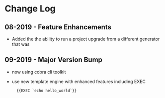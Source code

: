# Change Log

## 08-2019 - Feature Enhancements

- Added the the ability to run a project upgrade from a different generator that was

## 09-2019 - Major Version Bump

- now using cobra cli toolkit
- use new template engine with enhanced features including EXEC

  ```golang
    {{EXEC `echo hello_world`}}
  ```
